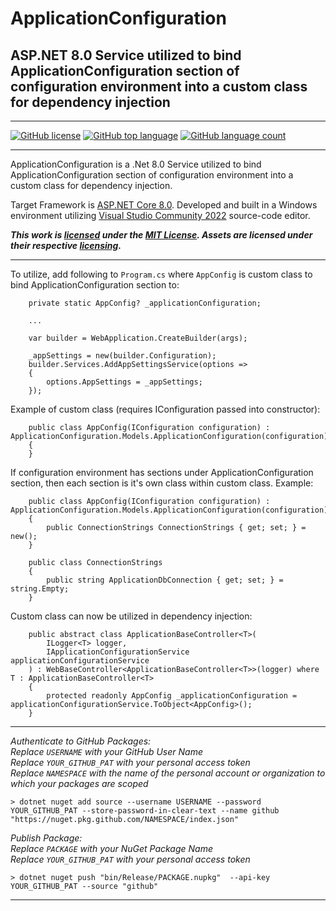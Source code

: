 ﻿# ApplicationConfiguration
## ASP.NET 8.0 Service utilized to bind ApplicationConfiguration section of configuration environment into a custom class for dependency injection

<hr />

[![GitHub license](https://img.shields.io/github/license/cdcavell/ApplicationConfiguration)](https://github.com/cdcavell/ApplicationConfiguration/blob/main/LICENSE)
[![GitHub top language](https://img.shields.io/github/languages/top/cdcavell/ApplicationConfiguration)](https://github.com/cdcavell/ApplicationConfiguration/blob/main/README.md)
[![GitHub language count](https://img.shields.io/github/languages/count/cdcavell/ApplicationConfiguration)](https://github.com/cdcavell/ApplicationConfiguration/blob/main/README.md)

<hr />

ApplicationConfiguration is a .Net 8.0 Service utilized to bind ApplicationConfiguration section of configuration
environment into a custom class for dependency injection.

Target Framework is [ASP.NET Core 8.0](https://dotnet.microsoft.com/download/dotnet/8.0). 
Developed and built in a Windows environment utilizing 
[Visual Studio Community 2022](https://visualstudio.microsoft.com/vs/) source-code editor. 



**_This work is [licensed](https://github.com/cdcavell/ApplicationConfiguration/blob/main/LICENSE) under the
[MIT License](https://opensource.org/licenses/MIT). Assets are licensed under their respective
[licensing](https://github.com/cdcavell/ApplicationConfiguration/blob/main/ASSETS-LICENSES.md)._**

<hr />

To utilize, add following to `Program.cs` where `AppConfig` is custom class to bind
ApplicationConfiguration section to:
```
    private static AppConfig? _applicationConfiguration;

    ...

    var builder = WebApplication.CreateBuilder(args);

    _appSettings = new(builder.Configuration);
    builder.Services.AddAppSettingsService(options =>
    {
        options.AppSettings = _appSettings;
    });
```

Example of custom class (requires IConfiguration passed into constructor):
```
    public class AppConfig(IConfiguration configuration) : ApplicationConfiguration.Models.ApplicationConfiguration(configuration)
    {
    }
```

If configuration environment has sections under ApplicationConfiguration section,
then each section is it's own class within custom class. Example:
```
    public class AppConfig(IConfiguration configuration) : ApplicationConfiguration.Models.ApplicationConfiguration(configuration)
    {
        public ConnectionStrings ConnectionStrings { get; set; } = new();
    }
```

```
    public class ConnectionStrings
    {
        public string ApplicationDbConnection { get; set; } = string.Empty;
    }
```

Custom class can now be utilized in dependency injection:
```
    public abstract class ApplicationBaseController<T>(
        ILogger<T> logger,
        IApplicationConfigurationService applicationConfigurationService
    ) : WebBaseController<ApplicationBaseController<T>>(logger) where T : ApplicationBaseController<T>
    {
        protected readonly AppConfig _applicationConfiguration = applicationConfigurationService.ToObject<AppConfig>();
    }
```

<hr />

_Authenticate to GitHub Packages:_
<br />_Replace `USERNAME` with your GitHub User Name_
<br />_Replace `YOUR_GITHUB_PAT` with your personal access token_
<br />_Replace `NAMESPACE` with the name of the personal account or organization to which your packages are scoped_

```
> dotnet nuget add source --username USERNAME --password YOUR_GITHUB_PAT --store-password-in-clear-text --name github "https://nuget.pkg.github.com/NAMESPACE/index.json"
```

_Publish Package:_ 
<br />_Replace `PACKAGE` with your NuGet Package Name_
<br />_Replace `YOUR_GITHUB_PAT` with your personal access token_

```
> dotnet nuget push "bin/Release/PACKAGE.nupkg"  --api-key YOUR_GITHUB_PAT --source "github"
```

<hr />